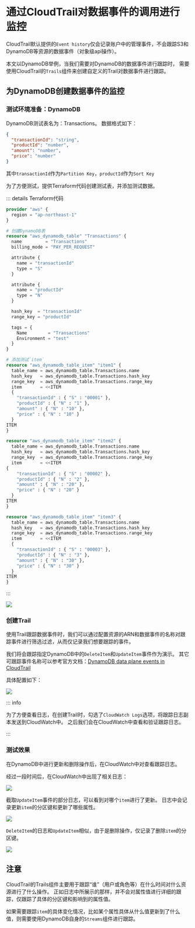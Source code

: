 # 通过CloudTrail对数据事件的调用进行监控

CloudTrail默认提供的`Event history`仅会记录账户中的管理事件，不会跟踪S3和DynamoDB等资源的数据事件（对象级api操作）。

本文以DynamoDB举例，当我们需要对DynamoDB的数据事件进行跟踪时，
需要使用CloudTrail的`Trails`组件来创建自定义的Trail对数据事件进行跟踪。

## 为DynamoDB创建数据事件的监控

### 测试环境准备：DynamoDB

DynamoDB测试表名为：Transactions。 数据格式如下：

```json
{
  "transactionId": "string",
  "productId": "number",
  "amount": "number",
  "price": "number"
}
```

其中`transactionId`作为`Partition Key`，`productId`作为`Sort Key`

为了方便测试，提供Terraform代码创建测试表，并添加测试数据。

::: details Terraform代码

```terraform
provider "aws" {
  region = "ap-northeast-1"
}

# 创建DynamoDB表
resource "aws_dynamodb_table" "Transactions" {
  name         = "Transactions"
  billing_mode = "PAY_PER_REQUEST"

  attribute {
    name = "transactionId"
    type = "S"
  }

  attribute {
    name = "productId"
    type = "N"
  }

  hash_key  = "transactionId"
  range_key = "productId"

  tags = {
    Name        = "Transactions"
    Environment = "test"
  }
}

# 添加测试`item`
resource "aws_dynamodb_table_item" "item1" {
  table_name = aws_dynamodb_table.Transactions.name
  hash_key   = aws_dynamodb_table.Transactions.hash_key
  range_key  = aws_dynamodb_table.Transactions.range_key
  item       = <<ITEM
  {
    "transactionId" : { "S" : "00001" },
    "productId" : { "N" : "1" },
    "amount" : { "N" : "10" },
    "price" : { "N" : "10" }
  }
ITEM
}

resource "aws_dynamodb_table_item" "item2" {
  table_name = aws_dynamodb_table.Transactions.name
  hash_key   = aws_dynamodb_table.Transactions.hash_key
  range_key  = aws_dynamodb_table.Transactions.range_key
  item       = <<ITEM
{
    "transactionId" : { "S" : "00002" },
    "productId" : { "N" : "2" },
    "amount" : { "N" : "20" },
    "price" : { "N" : "20" }
  }
ITEM
}

resource "aws_dynamodb_table_item" "item3" {
  table_name = aws_dynamodb_table.Transactions.name
  hash_key   = aws_dynamodb_table.Transactions.hash_key
  range_key  = aws_dynamodb_table.Transactions.range_key
  item       = <<ITEM
  {
    "transactionId" : { "S" : "00003" },
    "productId" : { "N" : "3" },
    "amount" : { "N" : "30" },
    "price" : { "N" : "30" }
  }
ITEM
}
```

:::

![](https://picture.seduceqaq.com/piclist/2024/07/17/20240717120505.jpg)

### 创建Trail

使用Trail跟踪数据事件时，我们可以通过配置资源的ARN和数据事件的名称对跟踪事件进行筛选过滤，从而仅记录我们想要跟踪的事件。

我们将会跟踪指定DynamoDB中的`DeleteItem`和`UpdateItem`事件作为演示。
其它可跟踪事件名称可以参考官方文档：[DynamoDB data plane events in CloudTrail](https://docs.aws.amazon.com/amazondynamodb/latest/developerguide/logging-using-cloudtrail.html#ddb-data-plane-events-in-cloudtrail)

具体配置如下：

![](https://picture.seduceqaq.com/piclist/2024/07/17/20240717142707.jpg)

::: info

为了方便查看日志，在创建Trail时，勾选了`CloudWatch Logs`选项，将跟踪日志副本发送到CloudWatch中。
之后我们会在CloudWatch中查看和验证跟踪日志。

:::

### 测试效果

在DynamoDB中进行更新和删除操作后，在CloudWatch中对查看跟踪日志。

经过一段时间后，在CloudWatch中出现了相关日志：

![](https://picture.seduceqaq.com/piclist/2024/07/17/20240717144755.jpg)

截取`UpdateItem`事件的部分日志，可以看到对哪个`item`进行了更新。
日志中会记录更新`item`的分区键和更新了哪些属性。

![](https://picture.seduceqaq.com/piclist/2024/07/17/20240717150320.jpg)

`DeleteItem`的日志和`UpdateItem`相似，由于是删除操作，仅记录了删除`item`的分区键。

![](https://picture.seduceqaq.com/piclist/2024/07/17/20240717150624.jpg)

## 注意

CloudTrail的Trails组件主要用于跟踪“谁”（用户或角色等）在什么时间对什么资源进行了什么操作。
正如日志中所展示的那样，并不会对属性值进行详细的跟踪，仅跟踪了具体的分区键和影响到的属性值。

如果需要跟踪`item`的具体变化情况，比如某个属性具体从什么值更新到了什么值，则需要使用DynamoDB自身的`Streams`组件进行跟踪。
